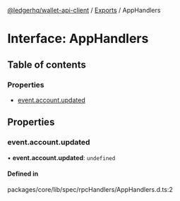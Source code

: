 [@ledgerhq/wallet-api-client](../README.md) / [Exports](../modules.md) / AppHandlers

# Interface: AppHandlers

## Table of contents

### Properties

- [event.account.updated](AppHandlers.md#event.account.updated)

## Properties

### event.account.updated

• **event.account.updated**: `undefined`

#### Defined in

packages/core/lib/spec/rpcHandlers/AppHandlers.d.ts:2
